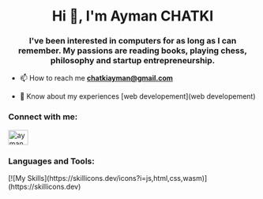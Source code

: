 <h1 align="center">Hi 👋, I'm Ayman CHATKI</h1>
<h3 align="center">I've been interested in computers for as long as I can remember.
My passions are reading books, playing chess, philosophy and startup entrepreneurship.</h3>

- 📫 How to reach me **chatkiayman@gmail.com**

- 📄 Know about my experiences [web developement](web developement)

<h3 align="left">Connect with me:</h3>
<p align="left">
<a href="https://linkedin.com/in/ayman chatki" target="blank"><img align="center" src="https://raw.githubusercontent.com/rahuldkjain/github-profile-readme-generator/master/src/images/icons/Social/linked-in-alt.svg" alt="ayman chatki" height="30" width="40" /></a>
</p>

<h3 align="left">Languages and Tools:</h3>
[![My Skills](https://skillicons.dev/icons?i=js,html,css,wasm)](https://skillicons.dev)
